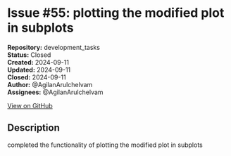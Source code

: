 # Issue #55: plotting the modified plot in subplots

**Repository:** development_tasks  
**Status:** Closed  
**Created:** 2024-09-11  
**Updated:** 2024-09-11  
**Closed:** 2024-09-11  
**Author:** @AgilanArulchelvam  
**Assignees:** @AgilanArulchelvam  

[View on GitHub](https://github.com/Simtestlab/development_tasks/issues/55)

## Description

completed the functionality of plotting the modified plot in subplots